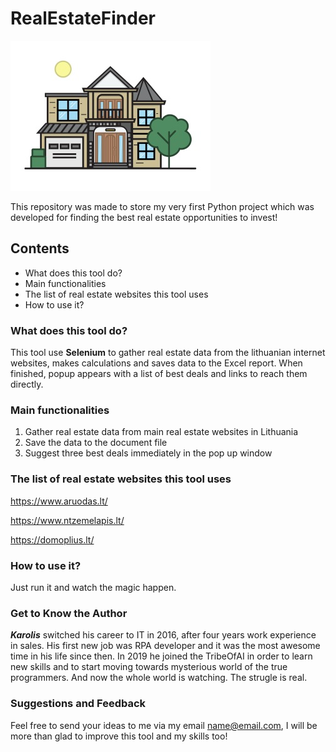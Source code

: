 # RealEstateFinder
![RealEstateFinder](https://github.com/GoKarolis/RealEstateFinder/blob/master/house_image.jpg)

This repository was made to store my very first Python project which was developed for finding the best real estate opportunities to invest!

## Contents
- What does this tool do?
- Main functionalities
- The list of real estate websites this tool uses
- How to use it?

### What does this tool do?
This tool use **Selenium** to gather real estate data from the lithuanian internet websites, makes calculations and saves data to the Excel report. When finished, popup appears with a list of best deals and links to reach them directly.

### Main functionalities
1. Gather real estate data from main real estate websites in Lithuania
2. Save the data to the document file
3. Suggest three best deals immediately in the pop up window

### The list of real estate websites this tool uses
https://www.aruodas.lt/

https://www.ntzemelapis.lt/

https://domoplius.lt/

### How to use it?
Just run it and watch the magic happen.

### Get to Know the Author
***Karolis*** switched his career to IT in 2016, after four years work experience in sales. His first new job was RPA developer and it was the most awesome time in his life since then. In 2019 he joined the TribeOfAI in order to learn new skills and to start moving towards mysterious world of the true programmers. And now the whole world is watching. The strugle is real.

### Suggestions and Feedback
Feel free to send your ideas to me via my email name@email.com, I will be more than glad to improve this tool and my skills too!
